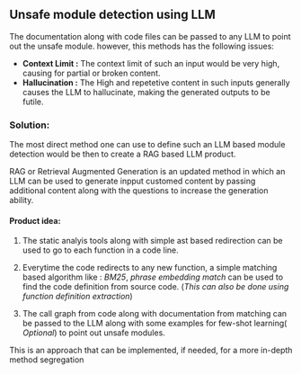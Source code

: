 ## Unsafe module detection using LLM

The documentation along with code files can be passed to any LLM to point out the unsafe module. however, this methods has the following issues:
*   **Context Limit :** The context limit of such an input would be very high, causing for partial or broken content.
*   **Hallucination :** The High and repetetive content in such inputs generally causes the LLM to hallucinate, making the generated outputs to be futile.

### Solution:

The most direct method one can use to define such an LLM based module detection would be then to create a RAG based LLM product. 

RAG or Retrieval Augmented Generation is an updated method in which an LLM can be used to generate inpput customed content by passing additional content along with the questions to increase the generation ability. 
#### Product idea:

1. The static analyis tools along with simple ast based redirection can be used to go to each function in a code line.

2. Everytime the code redirects to any new function, a simple matching based algorithm like : *BM25*, *phrase embedding match* can be used to find the code definition from source code. (*This can also be done using function definition extraction*)
3. The call graph from code along with documentation from matching can be passed to the LLM along with some examples for few-shot learning( *Optional*) to point out unsafe modules.

This is an approach that can be implemented, if needed, for a more in-depth method segregation